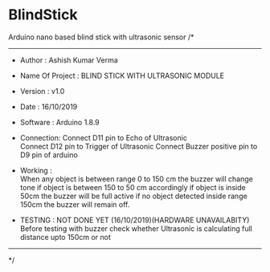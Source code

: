 # BlindStick
Arduino nano based blind stick with ultrasonic sensor 
/*
 *********************************************************************
 * Author : Ashish Kumar Verma 
 * Name Of Project : BLIND STICK WITH ULTRASONIC MODULE 
 * Version : v1.0
 * Date : 16/10/2019
 * Software : Arduino 1.8.9
 
 * Connection: 
   Connect D11 pin to Echo of Ultrasonic  
   Connect D12 pin to Trigger of Ultrasonic
   Connect Buzzer positive pin to D9 pin of arduino
           
 * Working :  
   When any object is between range 0 to 150 cm 
   the buzzer will change tone if object is 
   between 150 to 50 cm accordingly 
   if object is inside 50cm the buzzer will be full active 
   if no object detected inside range 150cm the
   buzzer will remain off. 
 
* TESTING :
   NOT DONE YET (16/10/2019)(HARDWARE UNAVAILABITY)           
   Before testing with buzzer check whether 
   Ultrasonic is calculating full distance upto 150cm or not 
 ********************************************************************* 
 */
